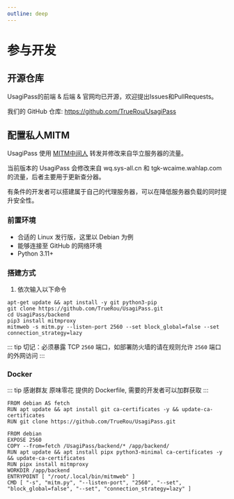 ```yaml
---
outline: deep
---
```


# 参与开发

## 开源仓库

UsagiPass的前端 & 后端 & 官网均已开源，欢迎提出Issues和PullRequests。

我们的 GitHub 仓库: https://github.com/TrueRou/UsagiPass

## 配置私人MITM

UsagiPass 使用 [MITM中间人](https://developer.mozilla.org/zh-CN/docs/Glossary/MitM) 转发并修改来自华立服务器的流量。

当前版本的 UsagiPass 会修改来自 wq.sys-all.cn 和 tgk-wcaime.wahlap.com 的流量，后者主要用于更新查分器。

有条件的开发者可以搭建属于自己的代理服务器，可以在降低服务器负载的同时提升安全性。

### 前置环境

- 合适的 Linux 发行版，这里以 Debian 为例
- 能够连接至 GitHub 的网络环境
- Python 3.11+

### 搭建方式

1. 依次输入以下命令

```shell
apt-get update && apt install -y git python3-pip
git clone https://github.com/TrueRou/UsagiPass.git
cd UsagiPass/backend
pip3 install mitmproxy
mitmweb -s mitm.py --listen-port 2560 --set block_global=false --set connection_strategy=lazy
```

::: tip
切记：必须暴露 TCP `2560` 端口，如部署防火墙的请在规则允许 `2560` 端口的外网访问
:::

### Docker

::: tip
感谢群友 原味零花 提供的 Dockerfile, 需要的开发者可以加群获取
:::

```docker
FROM debian AS fetch
RUN apt update && apt install git ca-certificates -y && update-ca-certificates
RUN git clone https://github.com/TrueRou/UsagiPass.git

FROM debian
EXPOSE 2560
COPY --from=fetch /UsagiPass/backend/* /app/backend/
RUN apt update && apt install pipx python3-minimal ca-certificates -y && update-ca-certificates
RUN pipx install mitmproxy
WORKDIR /app/backend
ENTRYPOINT [ "/root/.local/bin/mitmweb" ]
CMD [ "-s", "mitm.py", "--listen-port", "2560", "--set", "block_global=false", "--set", "connection_strategy=lazy" ]
```